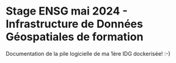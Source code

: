 # Stage ENSG mai 2024 - Infrastructure de Données Géospatiales de formation

Documentation de la pile logicielle de ma 1ère IDG dockerisée! :-)